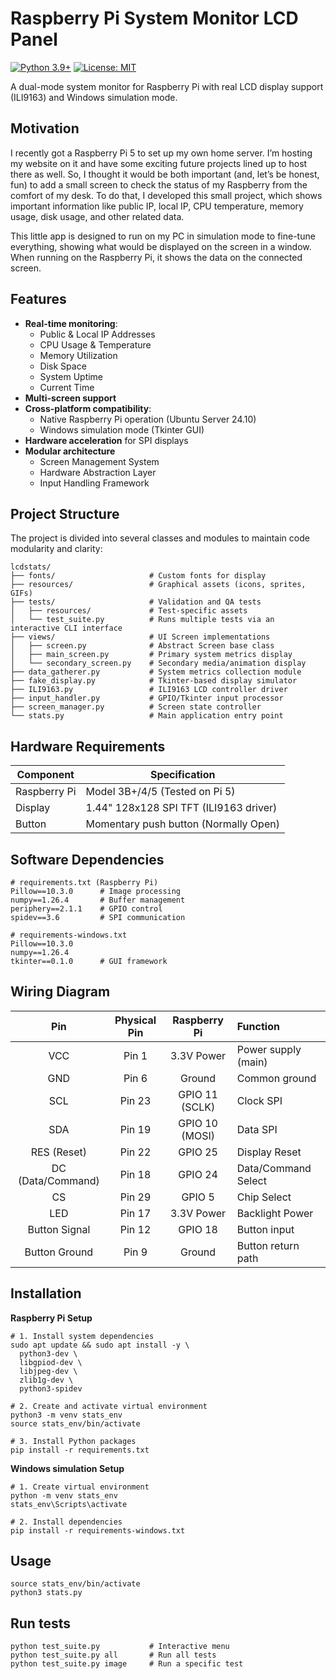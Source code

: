 # Raspberry Pi System Monitor LCD Panel

[![Python 3.9+](https://img.shields.io/badge/python-3.9%2B-blue)](https://www.python.org/)
[![License: MIT](https://img.shields.io/badge/License-MIT-yellow.svg)](LICENSE)

A dual-mode system monitor for Raspberry Pi with real LCD display support (ILI9163) and Windows simulation mode.

## Motivation

I recently got a Raspberry Pi 5 to set up my own home server. I’m hosting my website on it and have some exciting future projects lined up to host there as well. So, I thought it would be both important (and, let’s be honest, fun) to add a small screen to check the status of my Raspberry from the comfort of my desk. To do that, I developed this small project, which shows important information like public IP, local IP, CPU temperature, memory usage, disk usage, and other related data.

This little app is designed to run on my PC in simulation mode to fine-tune everything, showing what would be displayed on the screen in a window. When running on the Raspberry Pi, it shows the data on the connected screen.

## Features

- **Real-time monitoring**:
  - Public & Local IP Addresses
  - CPU Usage & Temperature
  - Memory Utilization
  - Disk Space
  - System Uptime
  - Current Time
- **Multi-screen support**
- **Cross-platform compatibility**:
  - Native Raspberry Pi operation (Ubuntu Server 24.10)
  - Windows simulation mode (Tkinter GUI)
- **Hardware acceleration** for SPI displays
- **Modular architecture**
  - Screen Management System
  - Hardware Abstraction Layer
  - Input Handling Framework

## Project Structure

The project is divided into several classes and modules to maintain code modularity and clarity:

```
lcdstats/
├── fonts/                     # Custom fonts for display
├── resources/                 # Graphical assets (icons, sprites, GIFs)
├── tests/                     # Validation and QA tests
│   ├── resources/             # Test-specific assets
│   └── test_suite.py          # Runs multiple tests via an interactive CLI interface
├── views/                     # UI Screen implementations
│   ├── screen.py              # Abstract Screen base class
│   ├── main_screen.py         # Primary system metrics display
│   └── secondary_screen.py    # Secondary media/animation display
├── data_gatherer.py           # System metrics collection module
├── fake_display.py            # Tkinter-based display simulator
├── ILI9163.py                 # ILI9163 LCD controller driver
├── input_handler.py           # GPIO/Tkinter input processor
├── screen_manager.py          # Screen state controller
└── stats.py                   # Main application entry point
```

## Hardware Requirements

| Component    | Specification                          |
| ------------ | -------------------------------------- |
| Raspberry Pi | Model 3B+/4/5 (Tested on Pi 5)         |
| Display      | 1.44" 128x128 SPI TFT (ILI9163 driver) |
| Button       | Momentary push button (Normally Open)  |

## Software Dependencies

```
# requirements.txt (Raspberry Pi)
Pillow==10.3.0      # Image processing
numpy==1.26.4       # Buffer management
periphery==2.1.1    # GPIO control
spidev==3.6         # SPI communication

# requirements-windows.txt
Pillow==10.3.0
numpy==1.26.4
tkinter==0.1.0      # GUI framework
```

## Wiring Diagram

|        Pin        | Physical Pin |  Raspberry Pi  | Function            |
| :---------------: | :----------: | :------------: | :------------------ |
|        VCC        |    Pin 1     |   3.3V Power   | Power supply (main) |
|        GND        |    Pin 6     |     Ground     | Common ground       |
|        SCL        |    Pin 23    | GPIO 11 (SCLK) | Clock SPI           |
|        SDA        |    Pin 19    | GPIO 10 (MOSI) | Data SPI            |
|    RES (Reset)    |    Pin 22    |    GPIO 25     | Display Reset       |
| DC (Data/Command) |    Pin 18    |    GPIO 24     | Data/Command Select |
|        CS         |    Pin 29    |     GPIO 5     | Chip Select         |
|        LED        |    Pin 17    |   3.3V Power   | Backlight Power     |
|   Button Signal   |    Pin 12    |    GPIO 18     | Button input        |
|   Button Ground   |    Pin 9     |     Ground     | Button return path  |

## Installation

**Raspberry Pi Setup**

```
# 1. Install system dependencies
sudo apt update && sudo apt install -y \
  python3-dev \
  libgpiod-dev \
  libjpeg-dev \
  zlib1g-dev \
  python3-spidev

# 2. Create and activate virtual environment
python3 -m venv stats_env
source stats_env/bin/activate

# 3. Install Python packages
pip install -r requirements.txt
```

**Windows simulation Setup**

```
# 1. Create virtual environment
python -m venv stats_env
stats_env\Scripts\activate

# 2. Install dependencies
pip install -r requirements-windows.txt
```

## Usage

```
source stats_env/bin/activate
python3 stats.py
```

## Run tests

```
python test_suite.py           # Interactive menu
python test_suite.py all       # Run all tests
python test_suite.py image     # Run a specific test
```
